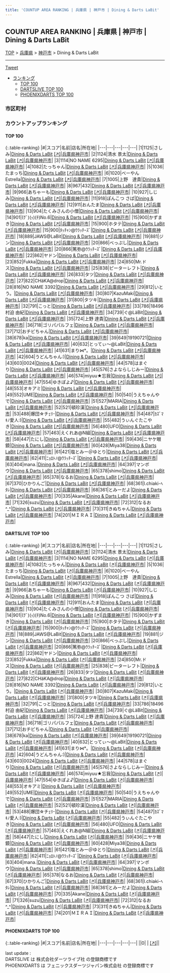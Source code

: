 ```yaml
---
title: 'COUNTUP AREA RANKING | 兵庫県 | 神戸市 | Dining & Darts LaBit'
---
```

## COUNTUP AREA RANKING | 兵庫県 | 神戸市 | Dining & Darts LaBit

[TOP](/darts/rank/) > [兵庫県](/darts/rank/兵庫県/) > [神戸市](/darts/rank/兵庫県/神戸市/) > Dining & Darts LaBit

___

<a href="https://twitter.com/share?ref_src=twsrc%5Etfw" data-text="COUNTUP AREA RANKING | 兵庫県神戸市Dining & Darts LaBit" class="twitter-share-button" data-hashtags="DARTSLIVE,PHOENIXDARTS,darts,ダーツ" data-show-count="false">Tweet</a>

* [ランキング](#カウントアップランキング)
    * [TOP 100](#top-100)
    * [DARTSLIVE TOP 100](#dartslive-top-100)
    * [PHOENIXDARTS TOP 100](#phoenixdarts-top-100)

### 市区町村

<ul>

</ul>

### カウントアップランキング

#### TOP 100



{:.table-ranking}
|#|スコア|名前|店名|所在地|
|---|---|---|---|---|
|1|1125|<span class="rank-name-dl">さしみ</span>|<a href="/darts/rank/shops/35b667a0611ad9bc790ab824ce8730e5.html">Dining & Darts LaBit</a> <a href="https://search.dartslive.com/jp/shop/35b667a0611ad9bc790ab824ce8730e5">[↗]</a>|<a href="/darts/rank/兵庫県/神戸市">兵庫県神戸市</a>|
|2|1124|<span class="rank-name-dl">清水 景太</span>|<a href="/darts/rank/shops/35b667a0611ad9bc790ab824ce8730e5.html">Dining & Darts LaBit</a> <a href="https://search.dartslive.com/jp/shop/35b667a0611ad9bc790ab824ce8730e5">[↗]</a>|<a href="/darts/rank/兵庫県/神戸市">兵庫県神戸市</a>|
|3|1114|<span class="rank-name-dl">NO NAME 6295</span>|<a href="/darts/rank/shops/35b667a0611ad9bc790ab824ce8730e5.html">Dining & Darts LaBit</a> <a href="https://search.dartslive.com/jp/shop/35b667a0611ad9bc790ab824ce8730e5">[↗]</a>|<a href="/darts/rank/兵庫県/神戸市">兵庫県神戸市</a>|
|4|1082|<span class="rank-name-dl">たっちゃん</span>|<a href="/darts/rank/shops/35b667a0611ad9bc790ab824ce8730e5.html">Dining & Darts LaBit</a> <a href="https://search.dartslive.com/jp/shop/35b667a0611ad9bc790ab824ce8730e5">[↗]</a>|<a href="/darts/rank/兵庫県/神戸市">兵庫県神戸市</a>|
|5|1036|<span class="rank-name-dl">たまっち</span>|<a href="/darts/rank/shops/35b667a0611ad9bc790ab824ce8730e5.html">Dining & Darts LaBit</a> <a href="https://search.dartslive.com/jp/shop/35b667a0611ad9bc790ab824ce8730e5">[↗]</a>|<a href="/darts/rank/兵庫県/神戸市">兵庫県神戸市</a>|
|6|1020|<span class="rank-name-dl">べーやんEstrella</span>|<a href="/darts/rank/shops/35b667a0611ad9bc790ab824ce8730e5.html">Dining & Darts LaBit</a> <a href="https://search.dartslive.com/jp/shop/35b667a0611ad9bc790ab824ce8730e5">[↗]</a>|<a href="/darts/rank/兵庫県/神戸市">兵庫県神戸市</a>|
|7|1005|<span class="rank-name-dl">上野　達貴</span>|<a href="/darts/rank/shops/35b667a0611ad9bc790ab824ce8730e5.html">Dining & Darts LaBit</a> <a href="https://search.dartslive.com/jp/shop/35b667a0611ad9bc790ab824ce8730e5">[↗]</a>|<a href="/darts/rank/兵庫県/神戸市">兵庫県神戸市</a>|
|8|967|<span class="rank-name-dl">432</span>|<a href="/darts/rank/shops/35b667a0611ad9bc790ab824ce8730e5.html">Dining & Darts LaBit</a> <a href="https://search.dartslive.com/jp/shop/35b667a0611ad9bc790ab824ce8730e5">[↗]</a>|<a href="/darts/rank/兵庫県/神戸市">兵庫県神戸市</a>|
|9|966|<span class="rank-name-dl">あちゃーも</span>|<a href="/darts/rank/shops/35b667a0611ad9bc790ab824ce8730e5.html">Dining & Darts LaBit</a> <a href="https://search.dartslive.com/jp/shop/35b667a0611ad9bc790ab824ce8730e5">[↗]</a>|<a href="/darts/rank/兵庫県/神戸市">兵庫県神戸市</a>|
|10|927|<span class="rank-name-dl">しじみ</span>|<a href="/darts/rank/shops/35b667a0611ad9bc790ab824ce8730e5.html">Dining & Darts LaBit</a> <a href="https://search.dartslive.com/jp/shop/35b667a0611ad9bc790ab824ce8730e5">[↗]</a>|<a href="/darts/rank/兵庫県/神戸市">兵庫県神戸市</a>|
|11|918|<span class="rank-name-dl">ぽんこつ さば</span>|<a href="/darts/rank/shops/35b667a0611ad9bc790ab824ce8730e5.html">Dining & Darts LaBit</a> <a href="https://search.dartslive.com/jp/shop/35b667a0611ad9bc790ab824ce8730e5">[↗]</a>|<a href="/darts/rank/兵庫県/神戸市">兵庫県神戸市</a>|
|12|911|<span class="rank-name-dl">おんたま</span>|<a href="/darts/rank/shops/35b667a0611ad9bc790ab824ce8730e5.html">Dining & Darts LaBit</a> <a href="https://search.dartslive.com/jp/shop/35b667a0611ad9bc790ab824ce8730e5">[↗]</a>|<a href="/darts/rank/兵庫県/神戸市">兵庫県神戸市</a>|
|13|904|<span class="rank-name-dl">たくみさんの小僧</span>|<a href="/darts/rank/shops/35b667a0611ad9bc790ab824ce8730e5.html">Dining & Darts LaBit</a> <a href="https://search.dartslive.com/jp/shop/35b667a0611ad9bc790ab824ce8730e5">[↗]</a>|<a href="/darts/rank/兵庫県/神戸市">兵庫県神戸市</a>|
|14|901|<span class="rank-name-dl">(ｸﾞ)(ｯ)(ﾁ)No.6</span>|<a href="/darts/rank/shops/35b667a0611ad9bc790ab824ce8730e5.html">Dining & Darts LaBit</a> <a href="https://search.dartslive.com/jp/shop/35b667a0611ad9bc790ab824ce8730e5">[↗]</a>|<a href="/darts/rank/兵庫県/神戸市">兵庫県神戸市</a>|
|15|900|<span class="rank-name-dl">かずまき</span>|<a href="/darts/rank/shops/35b667a0611ad9bc790ab824ce8730e5.html">Dining & Darts LaBit</a> <a href="https://search.dartslive.com/jp/shop/35b667a0611ad9bc790ab824ce8730e5">[↗]</a>|<a href="/darts/rank/兵庫県/神戸市">兵庫県神戸市</a>|
|15|900|<span class="rank-name-dl">ホタテ</span>|<a href="/darts/rank/shops/35b667a0611ad9bc790ab824ce8730e5.html">Dining & Darts LaBit</a> <a href="https://search.dartslive.com/jp/shop/35b667a0611ad9bc790ab824ce8730e5">[↗]</a>|<a href="/darts/rank/兵庫県/神戸市">兵庫県神戸市</a>|
|15|900|<span class="rank-name-dl">ﾀｯﾁｬﾝ@ｳﾗｯﾁｰｽﾞ</span>|<a href="/darts/rank/shops/35b667a0611ad9bc790ab824ce8730e5.html">Dining & Darts LaBit</a> <a href="https://search.dartslive.com/jp/shop/35b667a0611ad9bc790ab824ce8730e5">[↗]</a>|<a href="/darts/rank/兵庫県/神戸市">兵庫県神戸市</a>|
|18|889|<span class="rank-name-dl">JAWS@LaBit</span>|<a href="/darts/rank/shops/35b667a0611ad9bc790ab824ce8730e5.html">Dining & Darts LaBit</a> <a href="https://search.dartslive.com/jp/shop/35b667a0611ad9bc790ab824ce8730e5">[↗]</a>|<a href="/darts/rank/兵庫県/神戸市">兵庫県神戸市</a>|
|19|881|<span class="rank-name-dl">ジン</span>|<a href="/darts/rank/shops/35b667a0611ad9bc790ab824ce8730e5.html">Dining & Darts LaBit</a> <a href="https://search.dartslive.com/jp/shop/35b667a0611ad9bc790ab824ce8730e5">[↗]</a>|<a href="/darts/rank/兵庫県/神戸市">兵庫県神戸市</a>|
|20|866|<span class="rank-name-dl">べっぷし</span>|<a href="/darts/rank/shops/35b667a0611ad9bc790ab824ce8730e5.html">Dining & Darts LaBit</a> <a href="https://search.dartslive.com/jp/shop/35b667a0611ad9bc790ab824ce8730e5">[↗]</a>|<a href="/darts/rank/兵庫県/神戸市">兵庫県神戸市</a>|
|20|866|<span class="rank-name-dl">篤弥@ｳﾗｯﾁｰｽﾞ</span>|<a href="/darts/rank/shops/35b667a0611ad9bc790ab824ce8730e5.html">Dining & Darts LaBit</a> <a href="https://search.dartslive.com/jp/shop/35b667a0611ad9bc790ab824ce8730e5">[↗]</a>|<a href="/darts/rank/兵庫県/神戸市">兵庫県神戸市</a>|
|22|862|<span class="rank-name-dl">ヤドン</span>|<a href="/darts/rank/shops/35b667a0611ad9bc790ab824ce8730e5.html">Dining & Darts LaBit</a> <a href="https://search.dartslive.com/jp/shop/35b667a0611ad9bc790ab824ce8730e5">[↗]</a>|<a href="/darts/rank/兵庫県/神戸市">兵庫県神戸市</a>|
|23|852|<span class="rank-name-dl">Fukka</span>|<a href="/darts/rank/shops/35b667a0611ad9bc790ab824ce8730e5.html">Dining & Darts LaBit</a> <a href="https://search.dartslive.com/jp/shop/35b667a0611ad9bc790ab824ce8730e5">[↗]</a>|<a href="/darts/rank/兵庫県/神戸市">兵庫県神戸市</a>|
|24|850|<span class="rank-name-dl">Mr.ドス</span>|<a href="/darts/rank/shops/35b667a0611ad9bc790ab824ce8730e5.html">Dining & Darts LaBit</a> <a href="https://search.dartslive.com/jp/shop/35b667a0611ad9bc790ab824ce8730e5">[↗]</a>|<a href="/darts/rank/兵庫県/神戸市">兵庫県神戸市</a>|
|25|838|<span class="rank-name-dl">ピーターレフト</span>|<a href="/darts/rank/shops/35b667a0611ad9bc790ab824ce8730e5.html">Dining & Darts LaBit</a> <a href="https://search.dartslive.com/jp/shop/35b667a0611ad9bc790ab824ce8730e5">[↗]</a>|<a href="/darts/rank/兵庫県/神戸市">兵庫県神戸市</a>|
|26|833|<span class="rank-name-dl">タツ</span>|<a href="/darts/rank/shops/35b667a0611ad9bc790ab824ce8730e5.html">Dining & Darts LaBit</a> <a href="https://search.dartslive.com/jp/shop/35b667a0611ad9bc790ab824ce8730e5">[↗]</a>|<a href="/darts/rank/兵庫県/神戸市">兵庫県神戸市</a>|
|27|822|<span class="rank-name-dl">CHäKA@drop</span>|<a href="/darts/rank/shops/35b667a0611ad9bc790ab824ce8730e5.html">Dining & Darts LaBit</a> <a href="https://search.dartslive.com/jp/shop/35b667a0611ad9bc790ab824ce8730e5">[↗]</a>|<a href="/darts/rank/兵庫県/神戸市">兵庫県神戸市</a>|
|28|816|<span class="rank-name-dl">NO NAME 3392</span>|<a href="/darts/rank/shops/35b667a0611ad9bc790ab824ce8730e5.html">Dining & Darts LaBit</a> <a href="https://search.dartslive.com/jp/shop/35b667a0611ad9bc790ab824ce8730e5">[↗]</a>|<a href="/darts/rank/兵庫県/神戸市">兵庫県神戸市</a>|
|29|812|<span class="rank-name-dl">いとう。</span>|<a href="/darts/rank/shops/35b667a0611ad9bc790ab824ce8730e5.html">Dining & Darts LaBit</a> <a href="https://search.dartslive.com/jp/shop/35b667a0611ad9bc790ab824ce8730e5">[↗]</a>|<a href="/darts/rank/兵庫県/神戸市">兵庫県神戸市</a>|
|30|807|<span class="rank-name-dl">KazuMaki</span>|<a href="/darts/rank/shops/35b667a0611ad9bc790ab824ce8730e5.html">Dining & Darts LaBit</a> <a href="https://search.dartslive.com/jp/shop/35b667a0611ad9bc790ab824ce8730e5">[↗]</a>|<a href="/darts/rank/兵庫県/神戸市">兵庫県神戸市</a>|
|31|800|<span class="rank-name-dl">タツキ</span>|<a href="/darts/rank/shops/35b667a0611ad9bc790ab824ce8730e5.html">Dining & Darts LaBit</a> <a href="https://search.dartslive.com/jp/shop/35b667a0611ad9bc790ab824ce8730e5">[↗]</a>|<a href="/darts/rank/兵庫県/神戸市">兵庫県神戸市</a>|
|32|791|<span class="rank-name-dl">こっと</span>|<a href="/darts/rank/shops/35b667a0611ad9bc790ab824ce8730e5.html">Dining & Darts LaBit</a> <a href="https://search.dartslive.com/jp/shop/35b667a0611ad9bc790ab824ce8730e5">[↗]</a>|<a href="/darts/rank/兵庫県/神戸市">兵庫県神戸市</a>|
|33|786|<span class="rank-name-dl">18496 村迫 由紀</span>|<a href="/darts/rank/shops/35b667a0611ad9bc790ab824ce8730e5.html">Dining & Darts LaBit</a> <a href="https://search.dartslive.com/jp/shop/35b667a0611ad9bc790ab824ce8730e5">[↗]</a>|<a href="/darts/rank/兵庫県/神戸市">兵庫県神戸市</a>|
|34|739|<span class="rank-name-dl">ぐ@LäBit</span>|<a href="/darts/rank/shops/35b667a0611ad9bc790ab824ce8730e5.html">Dining & Darts LaBit</a> <a href="https://search.dartslive.com/jp/shop/35b667a0611ad9bc790ab824ce8730e5">[↗]</a>|<a href="/darts/rank/兵庫県/神戸市">兵庫県神戸市</a>|
|35|724|<span class="rank-name-dl">上野 達貴</span>|<a href="/darts/rank/shops/35b667a0611ad9bc790ab824ce8730e5.html">Dining & Darts LaBit</a> <a href="https://search.dartslive.com/jp/shop/35b667a0611ad9bc790ab824ce8730e5">[↗]</a>|<a href="/darts/rank/兵庫県/神戸市">兵庫県神戸市</a>|
|36|718|<span class="rank-name-dl">ゴリパパルフェ</span>|<a href="/darts/rank/shops/35b667a0611ad9bc790ab824ce8730e5.html">Dining & Darts LaBit</a> <a href="https://search.dartslive.com/jp/shop/35b667a0611ad9bc790ab824ce8730e5">[↗]</a>|<a href="/darts/rank/兵庫県/神戸市">兵庫県神戸市</a>|
|37|712|<span class="rank-name-dl">おチビちゃん</span>|<a href="/darts/rank/shops/35b667a0611ad9bc790ab824ce8730e5.html">Dining & Darts LaBit</a> <a href="https://search.dartslive.com/jp/shop/35b667a0611ad9bc790ab824ce8730e5">[↗]</a>|<a href="/darts/rank/兵庫県/神戸市">兵庫県神戸市</a>|
|38|678|<span class="rank-name-dl">ka</span>|<a href="/darts/rank/shops/35b667a0611ad9bc790ab824ce8730e5.html">Dining & Darts LaBit</a> <a href="https://search.dartslive.com/jp/shop/35b667a0611ad9bc790ab824ce8730e5">[↗]</a>|<a href="/darts/rank/兵庫県/神戸市">兵庫県神戸市</a>|
|39|649|<span class="rank-name-dl">19190721</span>|<a href="/darts/rank/shops/35b667a0611ad9bc790ab824ce8730e5.html">Dining & Darts LaBit</a> <a href="https://search.dartslive.com/jp/shop/35b667a0611ad9bc790ab824ce8730e5">[↗]</a>|<a href="/darts/rank/兵庫県/神戸市">兵庫県神戸市</a>|
|40|632|<span class="rank-name-dl">とってぃ〜@LaBit</span>|<a href="/darts/rank/shops/35b667a0611ad9bc790ab824ce8730e5.html">Dining & Darts LaBit</a> <a href="https://search.dartslive.com/jp/shop/35b667a0611ad9bc790ab824ce8730e5">[↗]</a>|<a href="/darts/rank/兵庫県/神戸市">兵庫県神戸市</a>|
|41|631|<span class="rank-name-dl">まり⋈*。</span>|<a href="/darts/rank/shops/35b667a0611ad9bc790ab824ce8730e5.html">Dining & Darts LaBit</a> <a href="https://search.dartslive.com/jp/shop/35b667a0611ad9bc790ab824ce8730e5">[↗]</a>|<a href="/darts/rank/兵庫県/神戸市">兵庫県神戸市</a>|
|42|604|<span class="rank-name-dl">うどんちゃん:)</span>|<a href="/darts/rank/shops/35b667a0611ad9bc790ab824ce8730e5.html">Dining & Darts LaBit</a> <a href="https://search.dartslive.com/jp/shop/35b667a0611ad9bc790ab824ce8730e5">[↗]</a>|<a href="/darts/rank/兵庫県/神戸市">兵庫県神戸市</a>|
|43|603|<span class="rank-name-dl">0024</span>|<a href="/darts/rank/shops/35b667a0611ad9bc790ab824ce8730e5.html">Dining & Darts LaBit</a> <a href="https://search.dartslive.com/jp/shop/35b667a0611ad9bc790ab824ce8730e5">[↗]</a>|<a href="/darts/rank/兵庫県/神戸市">兵庫県神戸市</a>|
|44|578|<span class="rank-name-dl">はまぐり</span>|<a href="/darts/rank/shops/35b667a0611ad9bc790ab824ce8730e5.html">Dining & Darts LaBit</a> <a href="https://search.dartslive.com/jp/shop/35b667a0611ad9bc790ab824ce8730e5">[↗]</a>|<a href="/darts/rank/兵庫県/神戸市">兵庫県神戸市</a>|
|45|576|<span class="rank-name-dl">さよならしじみー</span>|<a href="/darts/rank/shops/35b667a0611ad9bc790ab824ce8730e5.html">Dining & Darts LaBit</a> <a href="https://search.dartslive.com/jp/shop/35b667a0611ad9bc790ab824ce8730e5">[↗]</a>|<a href="/darts/rank/兵庫県/神戸市">兵庫県神戸市</a>|
|46|574|<span class="rank-name-dl">miyuu★忘我</span>|<a href="/darts/rank/shops/35b667a0611ad9bc790ab824ce8730e5.html">Dining & Darts LaBit</a> <a href="https://search.dartslive.com/jp/shop/35b667a0611ad9bc790ab824ce8730e5">[↗]</a>|<a href="/darts/rank/兵庫県/神戸市">兵庫県神戸市</a>|
|47|554|<span class="rank-name-dl">ゆきぽよ♪</span>|<a href="/darts/rank/shops/35b667a0611ad9bc790ab824ce8730e5.html">Dining & Darts LaBit</a> <a href="https://search.dartslive.com/jp/shop/35b667a0611ad9bc790ab824ce8730e5">[↗]</a>|<a href="/darts/rank/兵庫県/神戸市">兵庫県神戸市</a>|
|48|553|<span class="rank-name-dl">オキアミ</span>|<a href="/darts/rank/shops/35b667a0611ad9bc790ab824ce8730e5.html">Dining & Darts LaBit</a> <a href="https://search.dartslive.com/jp/shop/35b667a0611ad9bc790ab824ce8730e5">[↗]</a>|<a href="/darts/rank/兵庫県/神戸市">兵庫県神戸市</a>|
|49|552|<span class="rank-name-dl">UME</span>|<a href="/darts/rank/shops/35b667a0611ad9bc790ab824ce8730e5.html">Dining & Darts LaBit</a> <a href="https://search.dartslive.com/jp/shop/35b667a0611ad9bc790ab824ce8730e5">[↗]</a>|<a href="/darts/rank/兵庫県/神戸市">兵庫県神戸市</a>|
|50|540|<span class="rank-name-dl">うえちゃんやで</span>|<a href="/darts/rank/shops/35b667a0611ad9bc790ab824ce8730e5.html">Dining & Darts LaBit</a> <a href="https://search.dartslive.com/jp/shop/35b667a0611ad9bc790ab824ce8730e5">[↗]</a>|<a href="/darts/rank/兵庫県/神戸市">兵庫県神戸市</a>|
|51|527|<span class="rank-name-dl">MARIA</span>|<a href="/darts/rank/shops/35b667a0611ad9bc790ab824ce8730e5.html">Dining & Darts LaBit</a> <a href="https://search.dartslive.com/jp/shop/35b667a0611ad9bc790ab824ce8730e5">[↗]</a>|<a href="/darts/rank/兵庫県/神戸市">兵庫県神戸市</a>|
|52|521|<span class="rank-name-dl">頓珍漢</span>|<a href="/darts/rank/shops/35b667a0611ad9bc790ab824ce8730e5.html">Dining & Darts LaBit</a> <a href="https://search.dartslive.com/jp/shop/35b667a0611ad9bc790ab824ce8730e5">[↗]</a>|<a href="/darts/rank/兵庫県/神戸市">兵庫県神戸市</a>|
|53|488|<span class="rank-name-dl">爆団☆チｪﾘ-</span>|<a href="/darts/rank/shops/35b667a0611ad9bc790ab824ce8730e5.html">Dining & Darts LaBit</a> <a href="https://search.dartslive.com/jp/shop/35b667a0611ad9bc790ab824ce8730e5">[↗]</a>|<a href="/darts/rank/兵庫県/神戸市">兵庫県神戸市</a>|
|54|487|<span class="rank-name-dl">ｶｽﾞﾏｷﾉ愛人:)</span>|<a href="/darts/rank/shops/35b667a0611ad9bc790ab824ce8730e5.html">Dining & Darts LaBit</a> <a href="https://search.dartslive.com/jp/shop/35b667a0611ad9bc790ab824ce8730e5">[↗]</a>|<a href="/darts/rank/兵庫県/神戸市">兵庫県神戸市</a>|
|55|482|<span class="rank-name-dl">うぃんぐたこやき</span>|<a href="/darts/rank/shops/35b667a0611ad9bc790ab824ce8730e5.html">Dining & Darts LaBit</a> <a href="https://search.dartslive.com/jp/shop/35b667a0611ad9bc790ab824ce8730e5">[↗]</a>|<a href="/darts/rank/兵庫県/神戸市">兵庫県神戸市</a>|
|56|480|<span class="rank-name-dl">UFO</span>|<a href="/darts/rank/shops/35b667a0611ad9bc790ab824ce8730e5.html">Dining & Darts LaBit</a> <a href="https://search.dartslive.com/jp/shop/35b667a0611ad9bc790ab824ce8730e5">[↗]</a>|<a href="/darts/rank/兵庫県/神戸市">兵庫県神戸市</a>|
|57|463|<span class="rank-name-dl">えくれあ@N組</span>|<a href="/darts/rank/shops/35b667a0611ad9bc790ab824ce8730e5.html">Dining & Darts LaBit</a> <a href="https://search.dartslive.com/jp/shop/35b667a0611ad9bc790ab824ce8730e5">[↗]</a>|<a href="/darts/rank/兵庫県/神戸市">兵庫県神戸市</a>|
|58|447|<span class="rank-name-dl">たにし</span>|<a href="/darts/rank/shops/35b667a0611ad9bc790ab824ce8730e5.html">Dining & Darts LaBit</a> <a href="https://search.dartslive.com/jp/shop/35b667a0611ad9bc790ab824ce8730e5">[↗]</a>|<a href="/darts/rank/兵庫県/神戸市">兵庫県神戸市</a>|
|59|436|<span class="rank-name-dl">ニヤケ眼鏡</span>|<a href="/darts/rank/shops/35b667a0611ad9bc790ab824ce8730e5.html">Dining & Darts LaBit</a> <a href="https://search.dartslive.com/jp/shop/35b667a0611ad9bc790ab824ce8730e5">[↗]</a>|<a href="/darts/rank/兵庫県/神戸市">兵庫県神戸市</a>|
|60|428|<span class="rank-name-dl">Miya38</span>|<a href="/darts/rank/shops/35b667a0611ad9bc790ab824ce8730e5.html">Dining & Darts LaBit</a> <a href="https://search.dartslive.com/jp/shop/35b667a0611ad9bc790ab824ce8730e5">[↗]</a>|<a href="/darts/rank/兵庫県/神戸市">兵庫県神戸市</a>|
|61|421|<span class="rank-name-dl">塩とみー＠ゆとり</span>|<a href="/darts/rank/shops/35b667a0611ad9bc790ab824ce8730e5.html">Dining & Darts LaBit</a> <a href="https://search.dartslive.com/jp/shop/35b667a0611ad9bc790ab824ce8730e5">[↗]</a>|<a href="/darts/rank/兵庫県/神戸市">兵庫県神戸市</a>|
|62|411|<span class="rank-name-dl">ﾆｮﾛﾄﾉ@ｳﾗｯﾁｰｽﾞ</span>|<a href="/darts/rank/shops/35b667a0611ad9bc790ab824ce8730e5.html">Dining & Darts LaBit</a> <a href="https://search.dartslive.com/jp/shop/35b667a0611ad9bc790ab824ce8730e5">[↗]</a>|<a href="/darts/rank/兵庫県/神戸市">兵庫県神戸市</a>|
|63|404|<span class="rank-name-dl">mana.</span>|<a href="/darts/rank/shops/35b667a0611ad9bc790ab824ce8730e5.html">Dining & Darts LaBit</a> <a href="https://search.dartslive.com/jp/shop/35b667a0611ad9bc790ab824ce8730e5">[↗]</a>|<a href="/darts/rank/兵庫県/神戸市">兵庫県神戸市</a>|
|64|397|<span class="rank-name-dl">マンボウ</span>|<a href="/darts/rank/shops/35b667a0611ad9bc790ab824ce8730e5.html">Dining & Darts LaBit</a> <a href="https://search.dartslive.com/jp/shop/35b667a0611ad9bc790ab824ce8730e5">[↗]</a>|<a href="/darts/rank/兵庫県/神戸市">兵庫県神戸市</a>|
|65|378|<span class="rank-name-dl">shimo</span>|<a href="/darts/rank/shops/35b667a0611ad9bc790ab824ce8730e5.html">Dining & Darts LaBit</a> <a href="https://search.dartslive.com/jp/shop/35b667a0611ad9bc790ab824ce8730e5">[↗]</a>|<a href="/darts/rank/兵庫県/神戸市">兵庫県神戸市</a>|
|65|378|<span class="rank-name-dl">なるお</span>|<a href="/darts/rank/shops/35b667a0611ad9bc790ab824ce8730e5.html">Dining & Darts LaBit</a> <a href="https://search.dartslive.com/jp/shop/35b667a0611ad9bc790ab824ce8730e5">[↗]</a>|<a href="/darts/rank/兵庫県/神戸市">兵庫県神戸市</a>|
|67|370|<span class="rank-name-dl">ひかりんご</span>|<a href="/darts/rank/shops/35b667a0611ad9bc790ab824ce8730e5.html">Dining & Darts LaBit</a> <a href="https://search.dartslive.com/jp/shop/35b667a0611ad9bc790ab824ce8730e5">[↗]</a>|<a href="/darts/rank/兵庫県/神戸市">兵庫県神戸市</a>|
|68|361|<span class="rank-name-dl">I.chiaki-ﾍﾀﾚ</span>|<a href="/darts/rank/shops/35b667a0611ad9bc790ab824ce8730e5.html">Dining & Darts LaBit</a> <a href="https://search.dartslive.com/jp/shop/35b667a0611ad9bc790ab824ce8730e5">[↗]</a>|<a href="/darts/rank/兵庫県/神戸市">兵庫県神戸市</a>|
|68|361|<span class="rank-name-dl">とみーだよ</span>|<a href="/darts/rank/shops/35b667a0611ad9bc790ab824ce8730e5.html">Dining & Darts LaBit</a> <a href="https://search.dartslive.com/jp/shop/35b667a0611ad9bc790ab824ce8730e5">[↗]</a>|<a href="/darts/rank/兵庫県/神戸市">兵庫県神戸市</a>|
|70|335|<span class="rank-name-dl">Akane</span>|<a href="/darts/rank/shops/35b667a0611ad9bc790ab824ce8730e5.html">Dining & Darts LaBit</a> <a href="https://search.dartslive.com/jp/shop/35b667a0611ad9bc790ab824ce8730e5">[↗]</a>|<a href="/darts/rank/兵庫県/神戸市">兵庫県神戸市</a>|
|71|326|<span class="rank-name-dl">suzu</span>|<a href="/darts/rank/shops/35b667a0611ad9bc790ab824ce8730e5.html">Dining & Darts LaBit</a> <a href="https://search.dartslive.com/jp/shop/35b667a0611ad9bc790ab824ce8730e5">[↗]</a>|<a href="/darts/rank/兵庫県/神戸市">兵庫県神戸市</a>|
|72|312|<span class="rank-name-dl">なるお ^_^</span>|<a href="/darts/rank/shops/35b667a0611ad9bc790ab824ce8730e5.html">Dining & Darts LaBit</a> <a href="https://search.dartslive.com/jp/shop/35b667a0611ad9bc790ab824ce8730e5">[↗]</a>|<a href="/darts/rank/兵庫県/神戸市">兵庫県神戸市</a>|
|73|311|<span class="rank-name-dl">きぬちゃん</span>|<a href="/darts/rank/shops/35b667a0611ad9bc790ab824ce8730e5.html">Dining & Darts LaBit</a> <a href="https://search.dartslive.com/jp/shop/35b667a0611ad9bc790ab824ce8730e5">[↗]</a>|<a href="/darts/rank/兵庫県/神戸市">兵庫県神戸市</a>|
|74|201|<span class="rank-name-dl">ＭＩＲＡＩ</span>|<a href="/darts/rank/shops/35b667a0611ad9bc790ab824ce8730e5.html">Dining & Darts LaBit</a> <a href="https://search.dartslive.com/jp/shop/35b667a0611ad9bc790ab824ce8730e5">[↗]</a>|<a href="/darts/rank/兵庫県/神戸市">兵庫県神戸市</a>|


#### DARTSLIVE TOP 100



{:.table-ranking}
|#|スコア|名前|店名|所在地|
|---|---|---|---|---|
|1|1125|<span class="rank-name-dl">さしみ</span>|<a href="/darts/rank/shops/35b667a0611ad9bc790ab824ce8730e5.html">Dining & Darts LaBit</a> <a href="https://search.dartslive.com/jp/shop/35b667a0611ad9bc790ab824ce8730e5">[↗]</a>|<a href="/darts/rank/兵庫県/神戸市">兵庫県神戸市</a>|
|2|1124|<span class="rank-name-dl">清水 景太</span>|<a href="/darts/rank/shops/35b667a0611ad9bc790ab824ce8730e5.html">Dining & Darts LaBit</a> <a href="https://search.dartslive.com/jp/shop/35b667a0611ad9bc790ab824ce8730e5">[↗]</a>|<a href="/darts/rank/兵庫県/神戸市">兵庫県神戸市</a>|
|3|1114|<span class="rank-name-dl">NO NAME 6295</span>|<a href="/darts/rank/shops/35b667a0611ad9bc790ab824ce8730e5.html">Dining & Darts LaBit</a> <a href="https://search.dartslive.com/jp/shop/35b667a0611ad9bc790ab824ce8730e5">[↗]</a>|<a href="/darts/rank/兵庫県/神戸市">兵庫県神戸市</a>|
|4|1082|<span class="rank-name-dl">たっちゃん</span>|<a href="/darts/rank/shops/35b667a0611ad9bc790ab824ce8730e5.html">Dining & Darts LaBit</a> <a href="https://search.dartslive.com/jp/shop/35b667a0611ad9bc790ab824ce8730e5">[↗]</a>|<a href="/darts/rank/兵庫県/神戸市">兵庫県神戸市</a>|
|5|1036|<span class="rank-name-dl">たまっち</span>|<a href="/darts/rank/shops/35b667a0611ad9bc790ab824ce8730e5.html">Dining & Darts LaBit</a> <a href="https://search.dartslive.com/jp/shop/35b667a0611ad9bc790ab824ce8730e5">[↗]</a>|<a href="/darts/rank/兵庫県/神戸市">兵庫県神戸市</a>|
|6|1020|<span class="rank-name-dl">べーやんEstrella</span>|<a href="/darts/rank/shops/35b667a0611ad9bc790ab824ce8730e5.html">Dining & Darts LaBit</a> <a href="https://search.dartslive.com/jp/shop/35b667a0611ad9bc790ab824ce8730e5">[↗]</a>|<a href="/darts/rank/兵庫県/神戸市">兵庫県神戸市</a>|
|7|1005|<span class="rank-name-dl">上野　達貴</span>|<a href="/darts/rank/shops/35b667a0611ad9bc790ab824ce8730e5.html">Dining & Darts LaBit</a> <a href="https://search.dartslive.com/jp/shop/35b667a0611ad9bc790ab824ce8730e5">[↗]</a>|<a href="/darts/rank/兵庫県/神戸市">兵庫県神戸市</a>|
|8|967|<span class="rank-name-dl">432</span>|<a href="/darts/rank/shops/35b667a0611ad9bc790ab824ce8730e5.html">Dining & Darts LaBit</a> <a href="https://search.dartslive.com/jp/shop/35b667a0611ad9bc790ab824ce8730e5">[↗]</a>|<a href="/darts/rank/兵庫県/神戸市">兵庫県神戸市</a>|
|9|966|<span class="rank-name-dl">あちゃーも</span>|<a href="/darts/rank/shops/35b667a0611ad9bc790ab824ce8730e5.html">Dining & Darts LaBit</a> <a href="https://search.dartslive.com/jp/shop/35b667a0611ad9bc790ab824ce8730e5">[↗]</a>|<a href="/darts/rank/兵庫県/神戸市">兵庫県神戸市</a>|
|10|927|<span class="rank-name-dl">しじみ</span>|<a href="/darts/rank/shops/35b667a0611ad9bc790ab824ce8730e5.html">Dining & Darts LaBit</a> <a href="https://search.dartslive.com/jp/shop/35b667a0611ad9bc790ab824ce8730e5">[↗]</a>|<a href="/darts/rank/兵庫県/神戸市">兵庫県神戸市</a>|
|11|918|<span class="rank-name-dl">ぽんこつ さば</span>|<a href="/darts/rank/shops/35b667a0611ad9bc790ab824ce8730e5.html">Dining & Darts LaBit</a> <a href="https://search.dartslive.com/jp/shop/35b667a0611ad9bc790ab824ce8730e5">[↗]</a>|<a href="/darts/rank/兵庫県/神戸市">兵庫県神戸市</a>|
|12|911|<span class="rank-name-dl">おんたま</span>|<a href="/darts/rank/shops/35b667a0611ad9bc790ab824ce8730e5.html">Dining & Darts LaBit</a> <a href="https://search.dartslive.com/jp/shop/35b667a0611ad9bc790ab824ce8730e5">[↗]</a>|<a href="/darts/rank/兵庫県/神戸市">兵庫県神戸市</a>|
|13|904|<span class="rank-name-dl">たくみさんの小僧</span>|<a href="/darts/rank/shops/35b667a0611ad9bc790ab824ce8730e5.html">Dining & Darts LaBit</a> <a href="https://search.dartslive.com/jp/shop/35b667a0611ad9bc790ab824ce8730e5">[↗]</a>|<a href="/darts/rank/兵庫県/神戸市">兵庫県神戸市</a>|
|14|901|<span class="rank-name-dl">(ｸﾞ)(ｯ)(ﾁ)No.6</span>|<a href="/darts/rank/shops/35b667a0611ad9bc790ab824ce8730e5.html">Dining & Darts LaBit</a> <a href="https://search.dartslive.com/jp/shop/35b667a0611ad9bc790ab824ce8730e5">[↗]</a>|<a href="/darts/rank/兵庫県/神戸市">兵庫県神戸市</a>|
|15|900|<span class="rank-name-dl">かずまき</span>|<a href="/darts/rank/shops/35b667a0611ad9bc790ab824ce8730e5.html">Dining & Darts LaBit</a> <a href="https://search.dartslive.com/jp/shop/35b667a0611ad9bc790ab824ce8730e5">[↗]</a>|<a href="/darts/rank/兵庫県/神戸市">兵庫県神戸市</a>|
|15|900|<span class="rank-name-dl">ホタテ</span>|<a href="/darts/rank/shops/35b667a0611ad9bc790ab824ce8730e5.html">Dining & Darts LaBit</a> <a href="https://search.dartslive.com/jp/shop/35b667a0611ad9bc790ab824ce8730e5">[↗]</a>|<a href="/darts/rank/兵庫県/神戸市">兵庫県神戸市</a>|
|15|900|<span class="rank-name-dl">ﾀｯﾁｬﾝ@ｳﾗｯﾁｰｽﾞ</span>|<a href="/darts/rank/shops/35b667a0611ad9bc790ab824ce8730e5.html">Dining & Darts LaBit</a> <a href="https://search.dartslive.com/jp/shop/35b667a0611ad9bc790ab824ce8730e5">[↗]</a>|<a href="/darts/rank/兵庫県/神戸市">兵庫県神戸市</a>|
|18|889|<span class="rank-name-dl">JAWS@LaBit</span>|<a href="/darts/rank/shops/35b667a0611ad9bc790ab824ce8730e5.html">Dining & Darts LaBit</a> <a href="https://search.dartslive.com/jp/shop/35b667a0611ad9bc790ab824ce8730e5">[↗]</a>|<a href="/darts/rank/兵庫県/神戸市">兵庫県神戸市</a>|
|19|881|<span class="rank-name-dl">ジン</span>|<a href="/darts/rank/shops/35b667a0611ad9bc790ab824ce8730e5.html">Dining & Darts LaBit</a> <a href="https://search.dartslive.com/jp/shop/35b667a0611ad9bc790ab824ce8730e5">[↗]</a>|<a href="/darts/rank/兵庫県/神戸市">兵庫県神戸市</a>|
|20|866|<span class="rank-name-dl">べっぷし</span>|<a href="/darts/rank/shops/35b667a0611ad9bc790ab824ce8730e5.html">Dining & Darts LaBit</a> <a href="https://search.dartslive.com/jp/shop/35b667a0611ad9bc790ab824ce8730e5">[↗]</a>|<a href="/darts/rank/兵庫県/神戸市">兵庫県神戸市</a>|
|20|866|<span class="rank-name-dl">篤弥@ｳﾗｯﾁｰｽﾞ</span>|<a href="/darts/rank/shops/35b667a0611ad9bc790ab824ce8730e5.html">Dining & Darts LaBit</a> <a href="https://search.dartslive.com/jp/shop/35b667a0611ad9bc790ab824ce8730e5">[↗]</a>|<a href="/darts/rank/兵庫県/神戸市">兵庫県神戸市</a>|
|22|862|<span class="rank-name-dl">ヤドン</span>|<a href="/darts/rank/shops/35b667a0611ad9bc790ab824ce8730e5.html">Dining & Darts LaBit</a> <a href="https://search.dartslive.com/jp/shop/35b667a0611ad9bc790ab824ce8730e5">[↗]</a>|<a href="/darts/rank/兵庫県/神戸市">兵庫県神戸市</a>|
|23|852|<span class="rank-name-dl">Fukka</span>|<a href="/darts/rank/shops/35b667a0611ad9bc790ab824ce8730e5.html">Dining & Darts LaBit</a> <a href="https://search.dartslive.com/jp/shop/35b667a0611ad9bc790ab824ce8730e5">[↗]</a>|<a href="/darts/rank/兵庫県/神戸市">兵庫県神戸市</a>|
|24|850|<span class="rank-name-dl">Mr.ドス</span>|<a href="/darts/rank/shops/35b667a0611ad9bc790ab824ce8730e5.html">Dining & Darts LaBit</a> <a href="https://search.dartslive.com/jp/shop/35b667a0611ad9bc790ab824ce8730e5">[↗]</a>|<a href="/darts/rank/兵庫県/神戸市">兵庫県神戸市</a>|
|25|838|<span class="rank-name-dl">ピーターレフト</span>|<a href="/darts/rank/shops/35b667a0611ad9bc790ab824ce8730e5.html">Dining & Darts LaBit</a> <a href="https://search.dartslive.com/jp/shop/35b667a0611ad9bc790ab824ce8730e5">[↗]</a>|<a href="/darts/rank/兵庫県/神戸市">兵庫県神戸市</a>|
|26|833|<span class="rank-name-dl">タツ</span>|<a href="/darts/rank/shops/35b667a0611ad9bc790ab824ce8730e5.html">Dining & Darts LaBit</a> <a href="https://search.dartslive.com/jp/shop/35b667a0611ad9bc790ab824ce8730e5">[↗]</a>|<a href="/darts/rank/兵庫県/神戸市">兵庫県神戸市</a>|
|27|822|<span class="rank-name-dl">CHäKA@drop</span>|<a href="/darts/rank/shops/35b667a0611ad9bc790ab824ce8730e5.html">Dining & Darts LaBit</a> <a href="https://search.dartslive.com/jp/shop/35b667a0611ad9bc790ab824ce8730e5">[↗]</a>|<a href="/darts/rank/兵庫県/神戸市">兵庫県神戸市</a>|
|28|816|<span class="rank-name-dl">NO NAME 3392</span>|<a href="/darts/rank/shops/35b667a0611ad9bc790ab824ce8730e5.html">Dining & Darts LaBit</a> <a href="https://search.dartslive.com/jp/shop/35b667a0611ad9bc790ab824ce8730e5">[↗]</a>|<a href="/darts/rank/兵庫県/神戸市">兵庫県神戸市</a>|
|29|812|<span class="rank-name-dl">いとう。</span>|<a href="/darts/rank/shops/35b667a0611ad9bc790ab824ce8730e5.html">Dining & Darts LaBit</a> <a href="https://search.dartslive.com/jp/shop/35b667a0611ad9bc790ab824ce8730e5">[↗]</a>|<a href="/darts/rank/兵庫県/神戸市">兵庫県神戸市</a>|
|30|807|<span class="rank-name-dl">KazuMaki</span>|<a href="/darts/rank/shops/35b667a0611ad9bc790ab824ce8730e5.html">Dining & Darts LaBit</a> <a href="https://search.dartslive.com/jp/shop/35b667a0611ad9bc790ab824ce8730e5">[↗]</a>|<a href="/darts/rank/兵庫県/神戸市">兵庫県神戸市</a>|
|31|800|<span class="rank-name-dl">タツキ</span>|<a href="/darts/rank/shops/35b667a0611ad9bc790ab824ce8730e5.html">Dining & Darts LaBit</a> <a href="https://search.dartslive.com/jp/shop/35b667a0611ad9bc790ab824ce8730e5">[↗]</a>|<a href="/darts/rank/兵庫県/神戸市">兵庫県神戸市</a>|
|32|791|<span class="rank-name-dl">こっと</span>|<a href="/darts/rank/shops/35b667a0611ad9bc790ab824ce8730e5.html">Dining & Darts LaBit</a> <a href="https://search.dartslive.com/jp/shop/35b667a0611ad9bc790ab824ce8730e5">[↗]</a>|<a href="/darts/rank/兵庫県/神戸市">兵庫県神戸市</a>|
|33|786|<span class="rank-name-dl">18496 村迫 由紀</span>|<a href="/darts/rank/shops/35b667a0611ad9bc790ab824ce8730e5.html">Dining & Darts LaBit</a> <a href="https://search.dartslive.com/jp/shop/35b667a0611ad9bc790ab824ce8730e5">[↗]</a>|<a href="/darts/rank/兵庫県/神戸市">兵庫県神戸市</a>|
|34|739|<span class="rank-name-dl">ぐ@LäBit</span>|<a href="/darts/rank/shops/35b667a0611ad9bc790ab824ce8730e5.html">Dining & Darts LaBit</a> <a href="https://search.dartslive.com/jp/shop/35b667a0611ad9bc790ab824ce8730e5">[↗]</a>|<a href="/darts/rank/兵庫県/神戸市">兵庫県神戸市</a>|
|35|724|<span class="rank-name-dl">上野 達貴</span>|<a href="/darts/rank/shops/35b667a0611ad9bc790ab824ce8730e5.html">Dining & Darts LaBit</a> <a href="https://search.dartslive.com/jp/shop/35b667a0611ad9bc790ab824ce8730e5">[↗]</a>|<a href="/darts/rank/兵庫県/神戸市">兵庫県神戸市</a>|
|36|718|<span class="rank-name-dl">ゴリパパルフェ</span>|<a href="/darts/rank/shops/35b667a0611ad9bc790ab824ce8730e5.html">Dining & Darts LaBit</a> <a href="https://search.dartslive.com/jp/shop/35b667a0611ad9bc790ab824ce8730e5">[↗]</a>|<a href="/darts/rank/兵庫県/神戸市">兵庫県神戸市</a>|
|37|712|<span class="rank-name-dl">おチビちゃん</span>|<a href="/darts/rank/shops/35b667a0611ad9bc790ab824ce8730e5.html">Dining & Darts LaBit</a> <a href="https://search.dartslive.com/jp/shop/35b667a0611ad9bc790ab824ce8730e5">[↗]</a>|<a href="/darts/rank/兵庫県/神戸市">兵庫県神戸市</a>|
|38|678|<span class="rank-name-dl">ka</span>|<a href="/darts/rank/shops/35b667a0611ad9bc790ab824ce8730e5.html">Dining & Darts LaBit</a> <a href="https://search.dartslive.com/jp/shop/35b667a0611ad9bc790ab824ce8730e5">[↗]</a>|<a href="/darts/rank/兵庫県/神戸市">兵庫県神戸市</a>|
|39|649|<span class="rank-name-dl">19190721</span>|<a href="/darts/rank/shops/35b667a0611ad9bc790ab824ce8730e5.html">Dining & Darts LaBit</a> <a href="https://search.dartslive.com/jp/shop/35b667a0611ad9bc790ab824ce8730e5">[↗]</a>|<a href="/darts/rank/兵庫県/神戸市">兵庫県神戸市</a>|
|40|632|<span class="rank-name-dl">とってぃ〜@LaBit</span>|<a href="/darts/rank/shops/35b667a0611ad9bc790ab824ce8730e5.html">Dining & Darts LaBit</a> <a href="https://search.dartslive.com/jp/shop/35b667a0611ad9bc790ab824ce8730e5">[↗]</a>|<a href="/darts/rank/兵庫県/神戸市">兵庫県神戸市</a>|
|41|631|<span class="rank-name-dl">まり⋈*。</span>|<a href="/darts/rank/shops/35b667a0611ad9bc790ab824ce8730e5.html">Dining & Darts LaBit</a> <a href="https://search.dartslive.com/jp/shop/35b667a0611ad9bc790ab824ce8730e5">[↗]</a>|<a href="/darts/rank/兵庫県/神戸市">兵庫県神戸市</a>|
|42|604|<span class="rank-name-dl">うどんちゃん:)</span>|<a href="/darts/rank/shops/35b667a0611ad9bc790ab824ce8730e5.html">Dining & Darts LaBit</a> <a href="https://search.dartslive.com/jp/shop/35b667a0611ad9bc790ab824ce8730e5">[↗]</a>|<a href="/darts/rank/兵庫県/神戸市">兵庫県神戸市</a>|
|43|603|<span class="rank-name-dl">0024</span>|<a href="/darts/rank/shops/35b667a0611ad9bc790ab824ce8730e5.html">Dining & Darts LaBit</a> <a href="https://search.dartslive.com/jp/shop/35b667a0611ad9bc790ab824ce8730e5">[↗]</a>|<a href="/darts/rank/兵庫県/神戸市">兵庫県神戸市</a>|
|44|578|<span class="rank-name-dl">はまぐり</span>|<a href="/darts/rank/shops/35b667a0611ad9bc790ab824ce8730e5.html">Dining & Darts LaBit</a> <a href="https://search.dartslive.com/jp/shop/35b667a0611ad9bc790ab824ce8730e5">[↗]</a>|<a href="/darts/rank/兵庫県/神戸市">兵庫県神戸市</a>|
|45|576|<span class="rank-name-dl">さよならしじみー</span>|<a href="/darts/rank/shops/35b667a0611ad9bc790ab824ce8730e5.html">Dining & Darts LaBit</a> <a href="https://search.dartslive.com/jp/shop/35b667a0611ad9bc790ab824ce8730e5">[↗]</a>|<a href="/darts/rank/兵庫県/神戸市">兵庫県神戸市</a>|
|46|574|<span class="rank-name-dl">miyuu★忘我</span>|<a href="/darts/rank/shops/35b667a0611ad9bc790ab824ce8730e5.html">Dining & Darts LaBit</a> <a href="https://search.dartslive.com/jp/shop/35b667a0611ad9bc790ab824ce8730e5">[↗]</a>|<a href="/darts/rank/兵庫県/神戸市">兵庫県神戸市</a>|
|47|554|<span class="rank-name-dl">ゆきぽよ♪</span>|<a href="/darts/rank/shops/35b667a0611ad9bc790ab824ce8730e5.html">Dining & Darts LaBit</a> <a href="https://search.dartslive.com/jp/shop/35b667a0611ad9bc790ab824ce8730e5">[↗]</a>|<a href="/darts/rank/兵庫県/神戸市">兵庫県神戸市</a>|
|48|553|<span class="rank-name-dl">オキアミ</span>|<a href="/darts/rank/shops/35b667a0611ad9bc790ab824ce8730e5.html">Dining & Darts LaBit</a> <a href="https://search.dartslive.com/jp/shop/35b667a0611ad9bc790ab824ce8730e5">[↗]</a>|<a href="/darts/rank/兵庫県/神戸市">兵庫県神戸市</a>|
|49|552|<span class="rank-name-dl">UME</span>|<a href="/darts/rank/shops/35b667a0611ad9bc790ab824ce8730e5.html">Dining & Darts LaBit</a> <a href="https://search.dartslive.com/jp/shop/35b667a0611ad9bc790ab824ce8730e5">[↗]</a>|<a href="/darts/rank/兵庫県/神戸市">兵庫県神戸市</a>|
|50|540|<span class="rank-name-dl">うえちゃんやで</span>|<a href="/darts/rank/shops/35b667a0611ad9bc790ab824ce8730e5.html">Dining & Darts LaBit</a> <a href="https://search.dartslive.com/jp/shop/35b667a0611ad9bc790ab824ce8730e5">[↗]</a>|<a href="/darts/rank/兵庫県/神戸市">兵庫県神戸市</a>|
|51|527|<span class="rank-name-dl">MARIA</span>|<a href="/darts/rank/shops/35b667a0611ad9bc790ab824ce8730e5.html">Dining & Darts LaBit</a> <a href="https://search.dartslive.com/jp/shop/35b667a0611ad9bc790ab824ce8730e5">[↗]</a>|<a href="/darts/rank/兵庫県/神戸市">兵庫県神戸市</a>|
|52|521|<span class="rank-name-dl">頓珍漢</span>|<a href="/darts/rank/shops/35b667a0611ad9bc790ab824ce8730e5.html">Dining & Darts LaBit</a> <a href="https://search.dartslive.com/jp/shop/35b667a0611ad9bc790ab824ce8730e5">[↗]</a>|<a href="/darts/rank/兵庫県/神戸市">兵庫県神戸市</a>|
|53|488|<span class="rank-name-dl">爆団☆チｪﾘ-</span>|<a href="/darts/rank/shops/35b667a0611ad9bc790ab824ce8730e5.html">Dining & Darts LaBit</a> <a href="https://search.dartslive.com/jp/shop/35b667a0611ad9bc790ab824ce8730e5">[↗]</a>|<a href="/darts/rank/兵庫県/神戸市">兵庫県神戸市</a>|
|54|487|<span class="rank-name-dl">ｶｽﾞﾏｷﾉ愛人:)</span>|<a href="/darts/rank/shops/35b667a0611ad9bc790ab824ce8730e5.html">Dining & Darts LaBit</a> <a href="https://search.dartslive.com/jp/shop/35b667a0611ad9bc790ab824ce8730e5">[↗]</a>|<a href="/darts/rank/兵庫県/神戸市">兵庫県神戸市</a>|
|55|482|<span class="rank-name-dl">うぃんぐたこやき</span>|<a href="/darts/rank/shops/35b667a0611ad9bc790ab824ce8730e5.html">Dining & Darts LaBit</a> <a href="https://search.dartslive.com/jp/shop/35b667a0611ad9bc790ab824ce8730e5">[↗]</a>|<a href="/darts/rank/兵庫県/神戸市">兵庫県神戸市</a>|
|56|480|<span class="rank-name-dl">UFO</span>|<a href="/darts/rank/shops/35b667a0611ad9bc790ab824ce8730e5.html">Dining & Darts LaBit</a> <a href="https://search.dartslive.com/jp/shop/35b667a0611ad9bc790ab824ce8730e5">[↗]</a>|<a href="/darts/rank/兵庫県/神戸市">兵庫県神戸市</a>|
|57|463|<span class="rank-name-dl">えくれあ@N組</span>|<a href="/darts/rank/shops/35b667a0611ad9bc790ab824ce8730e5.html">Dining & Darts LaBit</a> <a href="https://search.dartslive.com/jp/shop/35b667a0611ad9bc790ab824ce8730e5">[↗]</a>|<a href="/darts/rank/兵庫県/神戸市">兵庫県神戸市</a>|
|58|447|<span class="rank-name-dl">たにし</span>|<a href="/darts/rank/shops/35b667a0611ad9bc790ab824ce8730e5.html">Dining & Darts LaBit</a> <a href="https://search.dartslive.com/jp/shop/35b667a0611ad9bc790ab824ce8730e5">[↗]</a>|<a href="/darts/rank/兵庫県/神戸市">兵庫県神戸市</a>|
|59|436|<span class="rank-name-dl">ニヤケ眼鏡</span>|<a href="/darts/rank/shops/35b667a0611ad9bc790ab824ce8730e5.html">Dining & Darts LaBit</a> <a href="https://search.dartslive.com/jp/shop/35b667a0611ad9bc790ab824ce8730e5">[↗]</a>|<a href="/darts/rank/兵庫県/神戸市">兵庫県神戸市</a>|
|60|428|<span class="rank-name-dl">Miya38</span>|<a href="/darts/rank/shops/35b667a0611ad9bc790ab824ce8730e5.html">Dining & Darts LaBit</a> <a href="https://search.dartslive.com/jp/shop/35b667a0611ad9bc790ab824ce8730e5">[↗]</a>|<a href="/darts/rank/兵庫県/神戸市">兵庫県神戸市</a>|
|61|421|<span class="rank-name-dl">塩とみー＠ゆとり</span>|<a href="/darts/rank/shops/35b667a0611ad9bc790ab824ce8730e5.html">Dining & Darts LaBit</a> <a href="https://search.dartslive.com/jp/shop/35b667a0611ad9bc790ab824ce8730e5">[↗]</a>|<a href="/darts/rank/兵庫県/神戸市">兵庫県神戸市</a>|
|62|411|<span class="rank-name-dl">ﾆｮﾛﾄﾉ@ｳﾗｯﾁｰｽﾞ</span>|<a href="/darts/rank/shops/35b667a0611ad9bc790ab824ce8730e5.html">Dining & Darts LaBit</a> <a href="https://search.dartslive.com/jp/shop/35b667a0611ad9bc790ab824ce8730e5">[↗]</a>|<a href="/darts/rank/兵庫県/神戸市">兵庫県神戸市</a>|
|63|404|<span class="rank-name-dl">mana.</span>|<a href="/darts/rank/shops/35b667a0611ad9bc790ab824ce8730e5.html">Dining & Darts LaBit</a> <a href="https://search.dartslive.com/jp/shop/35b667a0611ad9bc790ab824ce8730e5">[↗]</a>|<a href="/darts/rank/兵庫県/神戸市">兵庫県神戸市</a>|
|64|397|<span class="rank-name-dl">マンボウ</span>|<a href="/darts/rank/shops/35b667a0611ad9bc790ab824ce8730e5.html">Dining & Darts LaBit</a> <a href="https://search.dartslive.com/jp/shop/35b667a0611ad9bc790ab824ce8730e5">[↗]</a>|<a href="/darts/rank/兵庫県/神戸市">兵庫県神戸市</a>|
|65|378|<span class="rank-name-dl">shimo</span>|<a href="/darts/rank/shops/35b667a0611ad9bc790ab824ce8730e5.html">Dining & Darts LaBit</a> <a href="https://search.dartslive.com/jp/shop/35b667a0611ad9bc790ab824ce8730e5">[↗]</a>|<a href="/darts/rank/兵庫県/神戸市">兵庫県神戸市</a>|
|65|378|<span class="rank-name-dl">なるお</span>|<a href="/darts/rank/shops/35b667a0611ad9bc790ab824ce8730e5.html">Dining & Darts LaBit</a> <a href="https://search.dartslive.com/jp/shop/35b667a0611ad9bc790ab824ce8730e5">[↗]</a>|<a href="/darts/rank/兵庫県/神戸市">兵庫県神戸市</a>|
|67|370|<span class="rank-name-dl">ひかりんご</span>|<a href="/darts/rank/shops/35b667a0611ad9bc790ab824ce8730e5.html">Dining & Darts LaBit</a> <a href="https://search.dartslive.com/jp/shop/35b667a0611ad9bc790ab824ce8730e5">[↗]</a>|<a href="/darts/rank/兵庫県/神戸市">兵庫県神戸市</a>|
|68|361|<span class="rank-name-dl">I.chiaki-ﾍﾀﾚ</span>|<a href="/darts/rank/shops/35b667a0611ad9bc790ab824ce8730e5.html">Dining & Darts LaBit</a> <a href="https://search.dartslive.com/jp/shop/35b667a0611ad9bc790ab824ce8730e5">[↗]</a>|<a href="/darts/rank/兵庫県/神戸市">兵庫県神戸市</a>|
|68|361|<span class="rank-name-dl">とみーだよ</span>|<a href="/darts/rank/shops/35b667a0611ad9bc790ab824ce8730e5.html">Dining & Darts LaBit</a> <a href="https://search.dartslive.com/jp/shop/35b667a0611ad9bc790ab824ce8730e5">[↗]</a>|<a href="/darts/rank/兵庫県/神戸市">兵庫県神戸市</a>|
|70|335|<span class="rank-name-dl">Akane</span>|<a href="/darts/rank/shops/35b667a0611ad9bc790ab824ce8730e5.html">Dining & Darts LaBit</a> <a href="https://search.dartslive.com/jp/shop/35b667a0611ad9bc790ab824ce8730e5">[↗]</a>|<a href="/darts/rank/兵庫県/神戸市">兵庫県神戸市</a>|
|71|326|<span class="rank-name-dl">suzu</span>|<a href="/darts/rank/shops/35b667a0611ad9bc790ab824ce8730e5.html">Dining & Darts LaBit</a> <a href="https://search.dartslive.com/jp/shop/35b667a0611ad9bc790ab824ce8730e5">[↗]</a>|<a href="/darts/rank/兵庫県/神戸市">兵庫県神戸市</a>|
|72|312|<span class="rank-name-dl">なるお ^_^</span>|<a href="/darts/rank/shops/35b667a0611ad9bc790ab824ce8730e5.html">Dining & Darts LaBit</a> <a href="https://search.dartslive.com/jp/shop/35b667a0611ad9bc790ab824ce8730e5">[↗]</a>|<a href="/darts/rank/兵庫県/神戸市">兵庫県神戸市</a>|
|73|311|<span class="rank-name-dl">きぬちゃん</span>|<a href="/darts/rank/shops/35b667a0611ad9bc790ab824ce8730e5.html">Dining & Darts LaBit</a> <a href="https://search.dartslive.com/jp/shop/35b667a0611ad9bc790ab824ce8730e5">[↗]</a>|<a href="/darts/rank/兵庫県/神戸市">兵庫県神戸市</a>|
|74|201|<span class="rank-name-dl">ＭＩＲＡＩ</span>|<a href="/darts/rank/shops/35b667a0611ad9bc790ab824ce8730e5.html">Dining & Darts LaBit</a> <a href="https://search.dartslive.com/jp/shop/35b667a0611ad9bc790ab824ce8730e5">[↗]</a>|<a href="/darts/rank/兵庫県/神戸市">兵庫県神戸市</a>|


#### PHOENIXDARTS TOP 100



{:.table-ranking}
|#|スコア|名前|店名|所在地|
|---|---|---|---|---|
||0|<span class="rank-name-dl"> </span>|<a href="/darts/rank/shops/.html"></a> <a href="">[↗]</a>|<a href="/darts/rank//"></a>|


<div class="footer border-top border-gray-light mt-5 pt-3 text-right text-gray">
    last update : <span style="font-weight: italic" id="foot_last_modified"></span><br />
    DARTSLIVE は 株式会社ダーツライブ社 の登録商標です<br />
    PHOENIXDARTS は フェニックスダーツジャパン株式会社 の登録商標です<br />
</div>

<script src="https://cdnjs.cloudflare.com/ajax/libs/jquery.tablesorter/2.31.3/js/jquery.tablesorter.min.js" integrity="sha512-qzgd5cYSZcosqpzpn7zF2ZId8f/8CHmFKZ8j7mU4OUXTNRd5g+ZHBPsgKEwoqxCtdQvExE5LprwwPAgoicguNg==" crossorigin="anonymous" referrerpolicy="no-referrer"></script>
<link rel="stylesheet" href="https://cdnjs.cloudflare.com/ajax/libs/jquery.tablesorter/2.31.3/css/theme.default.min.css" integrity="sha512-wghhOJkjQX0Lh3NSWvNKeZ0ZpNn+SPVXX1Qyc9OCaogADktxrBiBdKGDoqVUOyhStvMBmJQ8ZdMHiR3wuEq8+w==" crossorigin="anonymous" referrerpolicy="no-referrer" />
<script>
$(function() {
    $(".table-ranking").tablesorter({sortList:[[0, 0]]});
    $("#foot_last_modified").text(formatDate(new Date(document.lastModified), 'yyyy-MM-dd HH:mm:ss'));
});
</script>

<script async src="https://platform.twitter.com/widgets.js" charset="utf-8"></script>